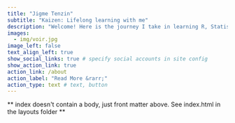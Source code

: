 ```yaml
---
title: "Jigme Tenzin"
subtitle: "Kaizen: Lifelong learning with me"
description: "Welcome! Here is the journey I take in learning R, Statistics, and Life."
images:
  - img/voir.jpg
image_left: false
text_align_left: true
show_social_links: true # specify social accounts in site config
show_action_link: true
action_link: /about
action_label: "Read More &rarr;"
action_type: text # text, button
---
```


** index doesn't contain a body, just front matter above.
See index.html in the layouts folder **
